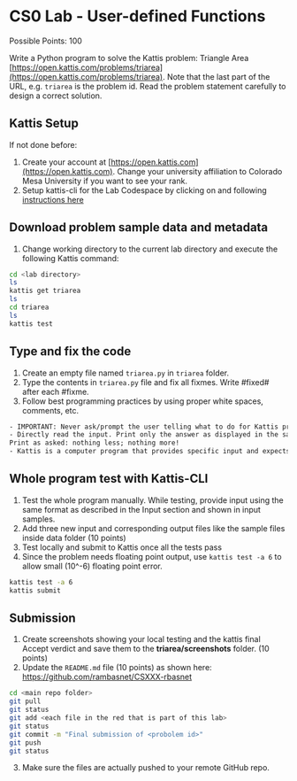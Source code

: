 # CS0 Lab - User-defined Functions

Possible Points: 100

Write a Python program to solve the Kattis problem: Triangle Area [https://open.kattis.com/problems/triarea](https://open.kattis.com/problems/triarea). Note that the last part of the URL, e.g. `triarea` is the problem id. Read the problem statement carefully to design a correct solution.

## Kattis Setup

If not done before:

1. Create your account at [https://open.kattis.com](https://open.kattis.com). Change your university affiliation to Colorado Mesa University if you want to see your rank.
2. Setup kattis-cli for the Lab Codespace by clicking on and following [instructions here](https://coloradomesa365-my.sharepoint.com/:w:/g/personal/rbasnet_coloradomesa_edu/ESYiqurabGZJrIKmpCT4FnEBcw25QfcGjk_HK5PnRYbveA?e=xVLbe9)

## Download problem sample data and metadata

1. Change working directory to the current lab directory and execute the following Kattis command:

```bash
cd <lab directory>
ls
kattis get triarea
ls
cd triarea
ls
kattis test
```

## Type and fix the code

1. Create an empty file named `triarea.py` in `triarea` folder.
2. Type the contents in `triarea.py` file and fix all fixmes. Write #fixed# after each #fixme.
3. Follow best programming practices by using proper white spaces, comments, etc.

```txt
- IMPORTANT: Never ask/prompt the user telling what to do for Kattis problems. Kattis knows what to enter.
- Directly read the input. Print only the answer as displayed in the sample output.
Print as asked: nothing less; nothing more!
- Kattis is a computer program that provides specific input and expects exact output – to a space to give the correct verdict.
```

## Whole program test with Kattis-CLI

1. Test the whole program manually. While testing, provide input using the same format as described in the Input section and shown in input samples.
2. Add three new input and corresponding output files like the sample files inside data folder (10 points)
3. Test locally and submit to Kattis once all the tests pass
4. Since the problem needs floating point output, use `kattis test -a 6` to allow small (10^-6) floating point error.

```bash
kattis test -a 6
kattis submit
```

## Submission

1. Create screenshots showing your local testing and the kattis final Accept verdict and save them to the **triarea/screenshots** folder. (10 points)
2. Update the `README.md` file (10 points) as shown here: https://github.com/rambasnet/CSXXX-rbasnet

```bash
cd <main repo folder>
git pull
git status
git add <each file in the red that is part of this lab>
git status
git commit -m "Final submission of <probolem id>"
git push
git status
```

3. Make sure the files are actually pushed to your remote GitHub repo.
